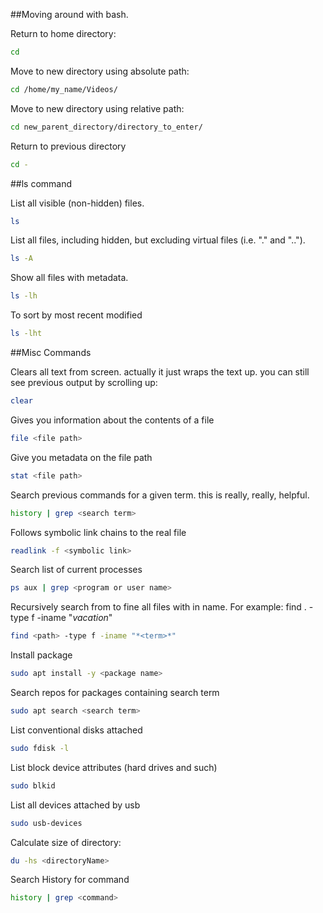##Moving around with bash.

Return to home directory:
```bash
cd
```

Move to new directory using absolute path:
```bash
cd /home/my_name/Videos/
```

Move to new directory using relative path:
```bash
cd new_parent_directory/directory_to_enter/
```

Return to previous directory
```bash
cd -
```

##ls command

List all visible (non-hidden) files.
```bash
ls
```

List all files, including hidden, but excluding virtual files (i.e. "." and "..").
```bash
ls -A
```

Show all files with metadata.
```bash
ls -lh
```
To sort by most recent modified
```bash
ls -lht
```



##Misc Commands

Clears all text from screen. actually it just wraps the text up. you can still see previous output by scrolling up:
```bash
clear 
```

Gives you information about the contents of a file
```bash
file <file path> 
```

Give you metadata on the file path
```bash
stat <file path> 
```

Search previous commands for a given term. this is really, really, helpful. 
```bash
history | grep <search term> 
```

Follows symbolic link chains to the real file
```bash
readlink -f <symbolic link> 
```

Search list of current processes
```bash
ps aux | grep <program or user name> 
```

Recursively search from <path> to fine all files with <term> in name. For example: find . -type f -iname "*vacation*"
```bash
find <path> -type f -iname "*<term>*" 
```

Install package
```bash
sudo apt install -y <package name> 
```

Search repos for packages containing search term
```bash
sudo apt search <search term> 
```

List conventional disks attached
```bash
sudo fdisk -l 
```

List block device attributes (hard drives and such)
```bash
sudo blkid 
```

List all devices attached by usb
```bash
sudo usb-devices 
```

Calculate size of directory:
```bash
du -hs <directoryName>
```

Search History for command
```bash
history | grep <command>
